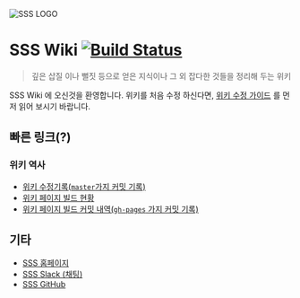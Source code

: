 ![SSS LOGO](https://avatars2.githubusercontent.com/u/20768166?v=3&s=200)
# SSS Wiki [![Build Status](https://travis-ci.org/skhu-sss/wiki.svg?branch=master)](https://travis-ci.org/skhu-sss/wiki)


> 깊은 삽질 이나 뻘짓 등으로 얻은 지식이나 그 외 잡다한 것들을 정리해 두는 위키

SSS Wiki 에 오신것을 환영합니다. 위키를 처음 수정 하신다면, [위키 수정 가이드](HowToEdit.md) 를 먼저 읽어 보시기 바랍니다.

## 빠른 링크(?)
### 위키 역사
- [위키 수정기록(`master`가지 커밋 기록)](https://github.com/skhu-sss/wiki/commits/master)
- [위키 페이지 빌드 현황](https://travis-ci.org/skhu-sss/wiki)
- [위키 페이지 빌드 커밋 내역(`gh-pages` 가지 커밋 기록)](https://github.com/skhu-sss/wiki/tree/gh-pages)

## 기타
 - [SSS 홈페이지](https://skhu-sss.github.io)
 - [SSS Slack (채팅)](https://skhu-sss.slack.com/)
 - [SSS GitHub](https://github.com/skhu-sss)
